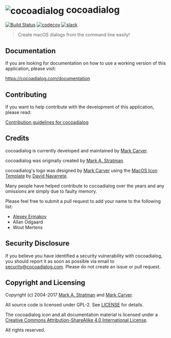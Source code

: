 # <img src="https://raw.githubusercontent.com/cocoadialog/cocoadialog/master/Resources/Images.xcassets/cocoadialog.appiconset/cocoadialog-64.png" alt="cocoadialog" valign="middle" /> cocoadialog

[![Build Status](https://travis-ci.org/cocoadialog/cocoadialog.svg?branch=master)](https://travis-ci.org/cocoadialog/cocoadialog)
[![codecov](https://codecov.io/gh/cocoadialog/cocoadialog/branch/master/graph/badge.svg)](https://codecov.io/gh/cocoadialog/cocoadialog)
[![slack](https://slack.cocoadialog.com/badge.svg)](https://slack.cocoadialog.com)

> Create macOS dialogs from the command line easily!

## Documentation

If you are looking for documentation on how to use a working version of this application, please visit:

https://cocoadialog.com/documentation

## Contributing

If you want to help contribute with the development of this application, please read:

[Contribution guidelines for cocoadialog](CONTRIBUTING.md)

## Credits

cocoadialog is currently developed and maintained by [Mark Carver](https://github.com/markcarver).

cocoadialog was originally created by [Mark A. Stratman](https://github.com/mstratman).

cocoadialog's logo was designed by [Mark Carver](https://github.com/markcarver) using the [MacOS Icon Template](https://ddnava.deviantart.com/art/MacOS-Icon-Template-645202875) by [David Navarrete](https://ddnava.deviantart.com).

Many people have helped contribute to cocoadialog over the years and any omissions are simply due to faulty memory.

Please feel free to submit a pull request to add your name to the following list:

- [Alexey Ermakov](https://github.com/technocoreai)
- Allan Odgaard
- Wout Mertens

## Security Disclosure

If you believe you have identified a security vulnerability with cocoadialog, you should report it as soon as possible via email to security@cocoadialog.com. Please do not create an issue or pull request.

## Copyright and Licensing
Copyright (c) 2004-2017 [Mark A. Stratman](https://github.com/mstratman) and [Mark Carver](https://github.com/markcarver).

All source code is licensed under GPL-2. See [LICENSE](LICENSE) for details.

The cocoadialog icon and all documentation material is licensed under a [Creative Commons Attribution-ShareAlike 4.0 International License](http://creativecommons.org/licenses/by-sa/4.0/).

All rights reserved.

